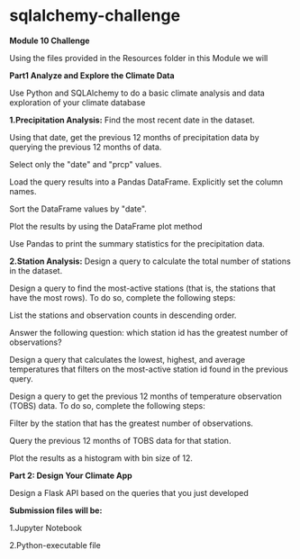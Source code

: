 # sqlalchemy-challenge
**Module 10 Challenge**

Using the files provided in the Resources folder in this Module we will

**Part1 Analyze and Explore the Climate Data**

Use Python and SQLAlchemy to do a basic climate analysis and data exploration of your climate database

**1.Precipitation Analysis:**
Find the most recent date in the dataset.

Using that date, get the previous 12 months of precipitation data by querying the previous 12 months of data.

Select only the "date" and "prcp" values.

Load the query results into a Pandas DataFrame. Explicitly set the column names.

Sort the DataFrame values by "date".

Plot the results by using the DataFrame plot method

Use Pandas to print the summary statistics for the precipitation data.

**2.Station Analysis:**
Design a query to calculate the total number of stations in the dataset.

Design a query to find the most-active stations (that is, the stations that have the most rows). To do so, complete the following steps:
  
  List the stations and observation counts in descending order.

  Answer the following question: which station id has the greatest number of observations?

Design a query that calculates the lowest, highest, and average temperatures that filters on the most-active station id found in the previous query.

Design a query to get the previous 12 months of temperature observation (TOBS) data. To do so, complete the following steps:

Filter by the station that has the greatest number of observations.

Query the previous 12 months of TOBS data for that station.

Plot the results as a histogram with bin size of 12.

**Part 2: Design Your Climate App**

Design a Flask API based on the queries that you just developed

**Submission files will be:**

1.Jupyter Notebook

2.Python-executable file 

